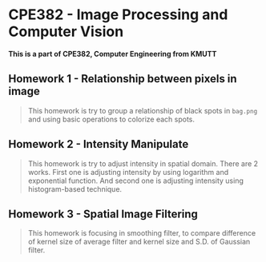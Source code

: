 # CPE382 - Image Processing and Computer Vision

**This is a part of CPE382, Computer Engineering from KMUTT**

## Homework 1 - Relationship between pixels in image
> This homework is try to group a relationship of black spots in  `bag.png` and using basic operations to colorize each spots.

## Homework 2 - Intensity Manipulate
> This homework is try to adjust intensity in spatial domain. There are 2  works. First one is adjusting intensity by using logarithm and exponential function. And second one is adjusting intensity using histogram-based technique.

## Homework 3 - Spatial Image Filtering
> This homework is focusing in smoothing filter, to compare difference of kernel size of average filter and kernel size and S.D. of Gaussian filter.
